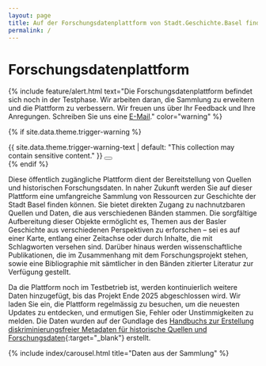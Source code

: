 ```yaml
---
layout: page
title: Auf der Forschungsdatenplattform von Stadt.Geschichte.Basel finden Sie nachnutzbare Quellen und Daten zur Geschichte der Stadt Basel.
permalink: /
---
```


# Forschungsdatenplattform

{% include feature/alert.html text="Die Forschungsdatenplattform befindet sich noch in der Testphase. Wir arbeiten daran, die Sammlung zu erweitern und die Plattform zu verbessern. Wir freuen uns über Ihr Feedback und Ihre Anregungen. Schreiben Sie uns eine <a href='mailto:info@stadtgeschichtebasel.ch'>E-Mail</a>." color="warning" %}

{% if site.data.theme.trigger-warning %}

<div class="alert alert-danger alert-dismissible fade show" role="alert" id="trigger-warning">
    {{ site.data.theme.trigger-warning-text | default: "This collection may contain sensitive content." }}
    <button type="button" class="btn-close top-50 translate-middle-y" data-bs-dismiss="alert" aria-label="Hinweis ausblenden"></button>
</div>
{% endif %}

Diese öffentlich zugängliche Plattform dient der Bereitstellung von Quellen und historischen Forschungsdaten. In naher Zukunft werden Sie auf dieser Plattform eine umfangreiche Sammlung von Ressourcen zur Geschichte der Stadt Basel finden können. Sie bietet direkten Zugang zu nachnutzbaren Quellen und Daten, die aus verschiedenen Bänden stammen. Die sorgfältige Aufbereitung dieser Objekte ermöglicht es, Themen aus der Basler Geschichte aus verschiedenen Perspektiven zu erforschen – sei es auf einer Karte, entlang einer Zeitachse oder durch Inhalte, die mit Schlagworten versehen sind. Darüber hinaus werden wissenschaftliche Publikationen, die im Zusammenhang mit dem Forschungsprojekt stehen, sowie eine Bibliographie mit sämtlicher in den Bänden zitierter Literatur zur Verfügung gestellt.

Da die Plattform noch im Testbetrieb ist, werden kontinuierlich weitere Daten hinzugefügt, bis das Projekt Ende 2025 abgeschlossen wird. Wir laden Sie ein, die Plattform regelmässig zu besuchen, um die neuesten Updates zu entdecken, und ermutigen Sie, Fehler oder Unstimmigkeiten zu melden. Die Daten wurden auf der Gundlage des [Handbuchs zur Erstellung diskriminierungsfreier Metadaten für historische Quellen und Forschungsdaten](https://maehr.github.io/diskriminierungsfreie-metadaten/){:target="\_blank"} erstellt.

{% include index/carousel.html title="Daten aus der Sammlung" %}
